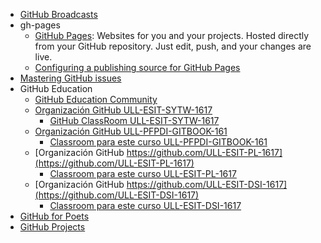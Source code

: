 * [GitHub Broadcasts](https://github.com/blog/broadcasts)
* gh-pages
   - [GitHub Pages](https://pages.github.com/): Websites for you and your projects. Hosted directly from your GitHub repository. Just edit, push, and your changes are live.
   - [Configuring a publishing source for GitHub Pages](https://help.github.com/articles/configuring-a-publishing-source-for-github-pages/)
   <!-- - [Publishing with GitHub Pages, now as easy as 1, 2, 3](https://github.com/blog/2289-publishing-with-github-pages-now-as-easy-as-1-2-3) -->
* [Mastering GitHub issues](https://guides.github.com/features/issues/)
* GitHub Education
  * [GitHub Education Community](https://education.github.community/)
  * [Organización GitHub ULL-ESIT-SYTW-1617](https://github.com/ULL-ESIT-SYTW-1617)
    * [GitHub ClassRoom ULL-ESIT-SYTW-1617](https://classroom.github.com/classrooms/19915164-ull-esit-sytw-1617)
  * [Organización GitHub ULL-PFPDI-GITBOOK-161](https://github.com/orgs/ULL-PFPDI-GITBOOK-1617)
    * [Classroom para este curso ULL-PFPDI-GITBOOK-161](https://classroom.github.com/classrooms/24248551-ull-pfpdi-gitbook-1617)
  * [Organización GitHub https://github.com/ULL-ESIT-PL-1617](https://github.com/ULL-ESIT-PL-1617)
    * [Classroom para este curso ULL-ESIT-PL-1617](https://classroom.github.com/classrooms/19915186-ull-esit-pl-1617)
  * [Organización GitHub https://github.com/ULL-ESIT-DSI-1617](https://github.com/ULL-ESIT-DSI-1617)
    * [Classroom para este curso ULL-ESIT-DSI-1617](https://classroom.github.com/classrooms/19915179-ull-esit-dsi-1617)
* [GitHub for Poets](poets/README.md)
* [GitHub Projects](projects/README.md)
